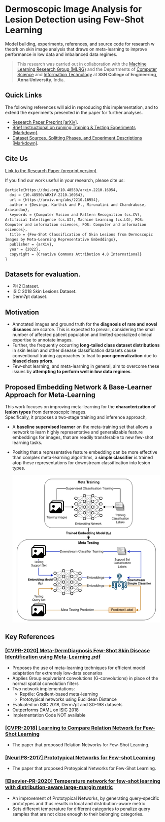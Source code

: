 #  Dermoscopic Image Analysis for Lesion Detection using Few-Shot Learning

Model building, experiments, references, and source code for research w theork on skin image analysis that draws on meta-learning to improve performance in low data and imbalanced data regimes. 

> This research was carried out in collaboration with the [Machine Learning Research Group (MLRG)](https://www.researchgate.net/lab/Machine-Learning-Research-Group-Chandrabose-Aravindan) and the Departments of [Computer Science](https://www.ssn.edu.in/college-of-engineering/computer-science-and-engineering-department-ssn-institutions/) and [Information Technology](https://www.ssn.edu.in/college-of-engineering/information-technology-department-ssn-institutions/) at **SSN College of Engineering, Anna University**, India.

## Quick Links

The following references will aid in reproducing this implementation, and to extend the experiments presented in the paper for further analyses.

- [Research Paper Preprint [arXiv]](https://arxiv.org/abs/2210.16954).
- [Brief Instructional on running Training & Testing Experiments [Markdown]](./Experiments/README.md).
- [Dataset Sources, Splitting Phases, and Experiment Descriptions [Markdown]](./Experiments/data/README.md).

## Cite Us

[Link to the Research Paper (preprint version)](https://arxiv.org/abs/2210.16954).

If you find our work useful in your research, please cite us:

```
@article{https://doi.org/10.48550/arxiv.2210.16954,
  doi = {10.48550/ARXIV.2210.16954},  
  url = {https://arxiv.org/abs/2210.16954},  
  author = {Desingu, Karthik and P., Mirunalini and Chandrabose, Aravindan},  
  keywords = {Computer Vision and Pattern Recognition (cs.CV), Artificial Intelligence (cs.AI), Machine Learning (cs.LG), FOS: Computer and information sciences, FOS: Computer and information sciences},  
  title = {Few-Shot Classification of Skin Lesions from Dermoscopic Images by Meta-Learning Representative Embeddings},  
  publisher = {arXiv},  
  year = {2022},  
  copyright = {Creative Commons Attribution 4.0 International}
}
```

## Datasets for evaluation.
- PH2 Dataset.
- ISIC 2018 Skin Lesions Dataset.
- Derm7pt dataset.

## Motivation

- Annotated images and ground truth for the **diagnosis of rare and novel diseases** are scarce. This is expected to prevail, considering the small number of affected patient population and limited specialized clinical expertise to annotate images. 
- Further, the frequently occurring **long-tailed class dataset distributions** in skin lesion and other disease classification datasets cause conventional training approaches to lead to **poor generalization** due to **biased class priors**. 
- Few-shot learning, and meta-learning in general, aim to overcome these issues by **attempting to perform well in low data regimes**. 

## Proposed Embedding Network & Base-Learner Approach for Meta-Learning

This work focuses on improving meta-learning for the **characterization of lesion types** from dermoscopic images.   
Specifically, it proposes a two-stage training and inference approach,
- A **baseline supervised learner** on the meta-training set that allows a network to learn highly representative and generalizable feature embeddings for images, that are readily transferable to new few-shot learning tasks.
- Positing that a representative feature embedding can be more effective than complex meta-learning algorithms, a **simple classifier** is trained atop these representations for downstream classification into lesion types.

  <img src="./assets/figures/embedding-metaleaning-flow-padded.png" width="600">

## Key References

### [[CVPR-2020] Meta-DermDiagnosis Few-Shot Skin Disease Identification using Meta-Learning.pdf](./Literature/%5BCVPR-2020%5D%20Meta-DermDiagnosis%20Few-Shot%20Skin%20Disease%20Identification%20using%20Meta-Learning.pdf)

- Proposes the use of meta-learning techniques for efficient model adaptation for extremely low-data scenarios
- Applies Group equivariant convolutions (G-convolutions) in place of the normal spatial convolution filters
- Two network implementations: 
    - Reptile: Gradient-based meta-learning
    - Prototypical networks using Euclidean Distance
- Evaluated on ISIC 2018, Derm7pt and SD-198 datasets
- Outperforms DAML on ISIC 2018
- Implementation Code NOT available

### [[CVPR-2018] Learning to Compare Relation Network for Few-Shot Learning](./Literature/%5BCVPR-2018%5D%20Learning%20to%20Compare%20Relation%20Network%20for%20Few-Shot%20Learning.pdf)

- The paper that proposed Relation Networks for Few-Shot Learning.

### [[NeurIPS-2017] Prototypical Networks for Few-shot Learning](./Literature/%5BNeurIPS-2017%5D%20Prototypical%20Networks%20for%20Few-shot%20Learning.pdf)

- The paper that proposed Protoypical Networks for Few-Shot Learning.

### [[Elsevier-PR-2020] Temperature network for few-shot learning with distribution-aware large-margin metric](./Literature/%5BElsevier-PR-2020%5D%20Temperature%20network%20for%20few-shot%20learning%20with%20distribution-aware.pdf)

- An improvement of Prototypical Networks, by generating query-specific prototypes and thus results in local
and distribution-aware metric 
- Sets different temperature for different categories to penalize query samples that are not close enough to their belonging categories.
